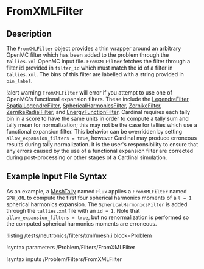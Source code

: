 # FromXMLFilter

## Description

The `FromXMLFilter` object provides a thin wrapper around an arbitrary OpenMC filter which
has been added to the problem through the `tallies.xml` OpenMC input
file. `FromXMLFilter` fetches the filter through a filter id provided in `filter_id` which
must match the id of a filter in `tallies.xml`. The bins of this filter are labelled with
a string provided in `bin_label`.

!alert warning
`FromXMLFilter` will error if you attempt to use one of OpenMC's functional expansion filters.
These include the [LegendreFilter](https://docs.openmc.org/en/stable/pythonapi/generated/openmc.LegendreFilter.html#openmc.LegendreFilter),
[SpatialLegendreFilter](https://docs.openmc.org/en/stable/pythonapi/generated/openmc.SpatialLegendreFilter.html),
[SphericalHarmonicsFilter](https://docs.openmc.org/en/stable/pythonapi/generated/openmc.SphericalHarmonicsFilter.html),
[ZernikeFilter](https://docs.openmc.org/en/stable/pythonapi/generated/openmc.ZernikeFilter.html),
[ZernikeRadialFilter](https://docs.openmc.org/en/stable/pythonapi/generated/openmc.ZernikeRadialFilter.html),
and [EnergyFunctionFilter](https://docs.openmc.org/en/stable/pythonapi/generated/openmc.EnergyFunctionFilter.html).
Cardinal requires each tally bin in a score to have the same units in order to compute a
tally sum and tally mean for normalization; this may not be the case for tallies which use
a functional expansion filter. This behavior can be overridden by setting `allow_expansion_filters = true`,
however Cardinal may produce erroneous results during tally normalization. It is the user's
responsibility to ensure that any errors caused by the use of a functional expansion
filter are corrected during post-processing or other stages of a Cardinal simulation.

## Example Input File Syntax

As an example, a [MeshTally](MeshTally.md) named `Flux` applies a `FromXMLFilter` named
`SPH_XML` to compute the first four spherical harmonics moments of a `l = 1` spherical
harmonics expansion. The `SphericalHarmonicsFilter` is added through the `tallies.xml`
file with an `id = 1`. Note that `allow_expansion_filters = true`, but no renormalization
is performed so the computed spherical harmonics moments are erroneous.

!listing /tests/neutronics/filters/xml/mesh.i
  block=Problem

!syntax parameters /Problem/Filters/FromXMLFilter

!syntax inputs /Problem/Filters/FromXMLFilter
